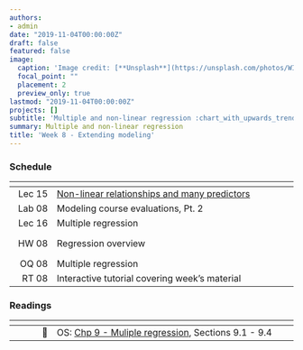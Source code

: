 ```yaml
---
authors:
- admin
date: "2019-11-04T00:00:00Z"
draft: false
featured: false
image:
  caption: 'Image credit: [**Unsplash**](https://unsplash.com/photos/WI5PNcoFFN4)'
  focal_point: ""
  placement: 2
  preview_only: true
lastmod: "2019-11-04T00:00:00Z"
projects: []
subtitle: 'Multiple and non-linear regression :chart_with_upwards_trend:'
summary: Multiple and non-linear regression
title: 'Week 8 - Extending modeling'
---
```


### Schedule

| <div style="width:60px"></div>  | <div style="width:420px"></div> |  <div style="width:190px"></div>   |
|---:|---|---|
| Lec 15     | [Non-linear relationships and many predictors](/slides/w8_d1-non-linear-multiple-regression/w8_d1-non-linear-multiple-regression.html) |
| Lab 08     | Modeling course evaluations, Pt. 2 | **Due:** Fri, 8 Nov, 17:00 |
| Lec 16     | Multiple regression |
| HW 08      | Regression overview | **Due:** Wed, 13 Nov, 17:00 |
| OQ 08      | Multiple regression | **Due:** Fri, 15 Nov, 17:00 |
| RT 08      | Interactive tutorial covering week’s material | 

### Readings

| <div style="width:60px"></div>  | <div style="width:420px"></div>  |  <div style="width:190px"></div> |
|----:|---|---|
| :open_book: | OS: [Chp 9 - Muliple regression](https://www.openintro.org/stat/textbook.php?stat_book=os), Sections 9.1 - 9.4 | **Required** |
